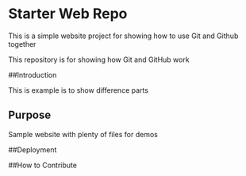 # Starter Web Repo

This is a simple website project for
showing how to use Git and Github together

This repository is for showing how Git and GitHub work

##Introduction

This is example is to show difference parts 

## Purpose

Sample website with plenty of files for demos

##Deployment

##How to Contribute